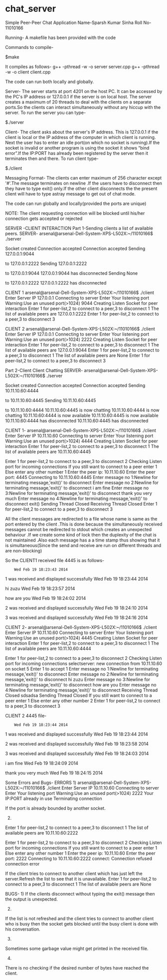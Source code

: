 chat_server
===========
Simple Peer-Peer  Chat Application
			Name-Sparsh Kumar Sinha
			Roll No-11010166

Running-
 A makefile has been provided with the code

Commands to compile-

$make

It compiles as follows-
g++ -pthread -w -o server server.cpp 
g++ -pthread -w -o client client.cpp


The code can run both locally and globally. 

Server-
The server starts at port 4201 on the host PC. It can be accessed by the PC's IP address or 127.0.0.1 if the server is on local host.
The server creates a maximum of 20 threads to deal with the clients on a separate ports.So the clients can interact simultaneously without any hiccup with the server.
To run the server you can type-

$./server

Client-
The client asks about the server's IP address. This is 127.0.0.1 if the client is local or the IP address of the computer in which client is running.
Next the user has to enter an idle port(on which no socket is running).If the socket is invalid or another program is using the socket  it shows “bind error”.If the IP:PORT has already been registered by the server then it terminates then and there.
To run client type-

$./client

Messaging Format-
The clients can enter maximum of 256 character except '#'.The message terminates on newline .If the users have to disconnect then they have to type exit() only.If the other client disconnects the the present client will have to type astray message to get out of chat mode.

The code can run globally and locally(provided the ports are unique)

NOTE:
The client requesting connection will be blocked until his/her connection gets accepted or rejected





SERVER -CLIENT INTERACTION
Part 1-Sending clients a list of available peers.
SERVER-
arsenal@arsenal-Dell-System-XPS-L502X:~/11010166$ ./server 

Socket created 
Connection accepted 
Connection accepted 
Sending 127.0.0.1:9044 

 to 
127.0.0.1:2222 
Sending 127.0.0.1:2222 

 to 
127.0.0.1:9044 
127.0.0.1:9044 has disconnected 
Sending None 

 to 
127.0.0.1:2222 
127.0.0.1:2222 has disconnected

CLIENT 1
arsenal@arsenal-Dell-System-XPS-L502X:~/11010166$ ./client 
Enter Server IP 
127.0.0.1 
Connecting to server 
Enter Your listening port 
Warning:Use an unused port(>1024) 
9044 
Creating Listen Socket for peer interaction 
Enter 1 for peer-list,2 to connect to a peer,3 to disconnect 
1 
The list of available peers are 
127.0.0.1:2222
Enter 1 for peer-list,2 to connect to a peer,3 to disconnect 
3

CLIENT 2
arsenal@arsenal-Dell-System-XPS-L502X:~/11010166$ ./client 
Enter Server IP 
127.0.0.1 
Connecting to server 
Enter Your listening port 
Warning:Use an unused port(>1024) 
2222 
Creating Listen Socket for peer interaction 
Enter 1 for peer-list,2 to connect to a peer,3 to disconnect 
1 
The list of available peers are 
127.0.0.1:9044
Enter 1 for peer-list,2 to connect to a peer,3 to disconnect 
1 
The list of available peers are 
None
Enter 1 for peer-list,2 to connect to a peer,3 to disconnect 
3

Part 2-Client Client Chatting
SERVER-
arsenal@arsenal-Dell-System-XPS-L502X:~/11010166$ ./server 

Socket created 
Connection accepted 
Connection accepted 
Sending 10.11.10.60:4444 

 to 
10.11.10.60:4445 
Sending 10.11.10.60:4445 

 to 
10.11.10.60:4444 
10.11.10.60:4445 is now chatting 
10.11.10.60:4444 is now chatting 
10.11.10.60:4444 is now available 
10.11.10.60:4445 is now available 
10.11.10.60:4444 has disconnected 
10.11.10.60:4445 has disconnected

CLIENT 1-
arsenal@arsenal-Dell-System-XPS-L502X:~/11010166$ ./client 
Enter Server IP 
10.11.10.60 
Connecting to server 
Enter Your listening port 
Warning:Use an unused port(>1024) 
4444 
Creating Listen Socket for peer interaction 
Enter 1 for peer-list,2 to connect to a peer,3 to disconnect 
1 
The list of available peers are 
10.11.10.60:4445 


Enter 1 for peer-list,2 to connect to a peer,3 to disconnect 
2 
Checking Listen port for incoming connections 
If you still want to connect to a peer enter 1 
Else enter any other number 
1 
Enter the peer ip: 
10.11.10.60 
Enter the peer port: 
4445 
Connecting to 10.11.10.60:4445 
Enter message no 1:Newline for terminating message,'exit()' to disconnect 
Enter message no 2:Newline for terminating message,'exit()' to disconnect 
i am fine 
Enter message no 3:Newline for terminating message,'exit()' to disconnect 
thank you very much 
Enter message no 4:Newline for terminating message,'exit()' to disconnect 
exit() 
Sending Thread Closed
Receiving Thread Closed
Enter 1 for peer-list,2 to connect to a peer,3 to disconnect 
3

All the client messages are redirected to a file whose name is same as the port entered by the client .This is done because the simultaneously received messages cannot be redirected to stdout which creates an unexpected behaviour .If we create some kind of lock then the duplexity of the chat is not maintained .Also each message has a a time stamp thus showing that  it is simultaneous(Since the send and receive are run on different threads and are non-blocking)

So the CLIENT1 received file 4445 is as follows-

		Wed Feb 19 18:23:43 2014 

1 was received and displayed successfully		Wed Feb 19 18:23:44 2014 

hi zuzu 
		Wed Feb 19 18:23:57 2014 

how are you 
		Wed Feb 19 18:24:02 2014 

2 was received and displayed successfully		Wed Feb 19 18:24:10 2014 

3 was received and displayed successfully		Wed Feb 19 18:24:16 2014 






CLIENT 2-
arsenal@arsenal-Dell-System-XPS-L502X:~/11010166$ ./client 
Enter Server IP 
10.11.10.60 
Connecting to server 
Enter Your listening port 
Warning:Use an unused port(>1024) 
4445 
Creating Listen Socket for peer interaction 
Enter 1 for peer-list,2 to connect to a peer,3 to disconnect 
1 
The list of available peers are 
10.11.10.60:4444 


Enter 1 for peer-list,2 to connect to a peer,3 to disconnect 
2 
Checking Listen port for incoming connections 
selectserver: new connection from 10.11.10.60 on socket 5 
Enter 1 to accept 
1 
Enter message no 1:Newline for terminating message,'exit()' to disconnect 
Enter message no 2:Newline for terminating message,'exit()' to disconnect 
hi zuzu 
Enter message no 3:Newline for terminating message,'exit()' to disconnect 
how are you 
Enter message no 4:Newline for terminating message,'exit()' to disconnect 
Receiving Thread Closed
sdsadsa 
Sending Thread Closed
If you still want to connect to a peer enter 1 
Else enter any other number 
2 
Enter 1 for peer-list,2 to connect to a peer,3 to disconnect 
3

CLIENT 2 4445 file-


		Wed Feb 19 18:23:44 2014 

1 was received and displayed successfully		Wed Feb 19 18:23:44 2014 

2 was received and displayed successfully		Wed Feb 19 18:23:58 2014 

3 was received and displayed successfully		Wed Feb 19 18:24:03 2014 
 
i am fine 
		Wed Feb 19 18:24:09 2014 

thank you very much 
		Wed Feb 19 18:24:15 2014

Some Errors and Bugs-
ERRORS
1)
arsenal@arsenal-Dell-System-XPS-L502X:~/11010166$ ./client 
Enter Server IP 
10.11.10.60 
Connecting to server 
Enter Your listening port 
Warning:Use an unused port(>1024) 
2222 
Your IP:PORT already in use 
Terminating connection

If the port is already bounded by another socket.

2)
Enter 1 for peer-list,2 to connect to a peer,3 to disconnect 
1 
The list of available peers are 
10.11.10.60:2222 


Enter 1 for peer-list,2 to connect to a peer,3 to disconnect 
2 
Checking Listen port for incoming connections 
If you still want to connect to a peer enter 1 
Else enter any other number 
1 
Enter the peer ip: 
10.11.10.60 
Enter the peer port: 
2222 
Connecting to 10.11.10.60:2222 
connect: Connection refused 
connection error

If the client tries to connect to another client which has just left the server.Refresh the list to see that it is unavailable.
Enter 1 for peer-list,2 to connect to a peer,3 to disconnect 
1 
The list of available peers are 
None

BUGS-
1)
If the clients disconnect without typing the exit() message then the output is unexpected.

2)
If the list is not refreshed and the client tries to connect to another client who is busy then the socket gets blocked until the busy client is done with his conversation.

3)
Sometimes some garbage value might get printed in the received file.

4)
There is no checking if the desired number of bytes have reached the client.


